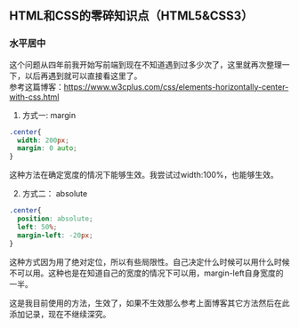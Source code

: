 ## HTML和CSS的零碎知识点（HTML5&CSS3）

### 水平居中
这个问题从四年前我开始写前端到现在不知道遇到过多少次了，这里就再次整理一下，以后再遇到就可以直接看这里了。  
参考这篇博客：https://www.w3cplus.com/css/elements-horizontally-center-with-css.html  
1. 方式一: margin
```css
.center{
  width: 200px;
  margin: 0 auto;
}
```
这种方法在确定宽度的情况下能够生效。我尝试过width:100%，也能够生效。

2. 方式二： absolute
```css
.center{
  position: absolute;
  left: 50%;
  margin-left: -20px;
}
```
这种方式因为用了绝对定位，所以有些局限性。自己决定什么时候可以用什么时候不可以用。这种也是在知道自己的宽度的情况下可以用，margin-left自身宽度的一半。

这是我目前使用的方法，生效了，如果不生效那么参考上面博客其它方法然后在此添加记录，现在不继续深究。
